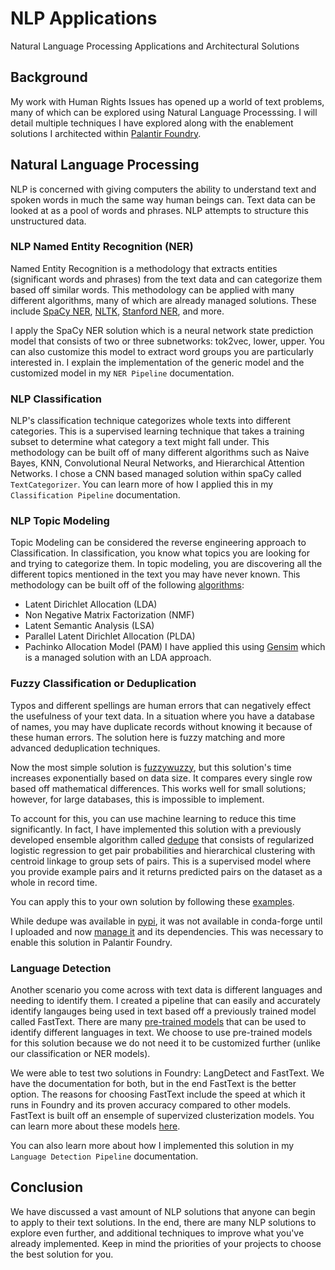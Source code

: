 # NLP Applications
Natural Language Processing Applications and Architectural Solutions

## Background
My work with Human Rights Issues has opened up a world of text problems, many of which can be explored using Natural Language Processsing. I will detail multiple techniques I have explored along with the enablement solutions I architected within [Palantir Foundry](https://www.palantir.com/platforms/foundry/). 

## Natural Language Processing
NLP is concerned with giving computers the ability to understand text and spoken words in much the same way human beings can. Text data can be looked at as a pool of words and phrases. NLP attempts to structure this unstructured data.

### NLP Named Entity Recognition (NER) 

Named Entity Recognition is a methodology that extracts entities (significant words and phrases) from the text data and can categorize them based off similar words. This methodology can be applied with many different algorithms, many of which are already managed solutions. These include [SpaCy NER](https://stackoverflow.com/questions/60381170/which-deep-learning-algorithm-does-spacy-uses-when-we-train-custom-model), [NLTK](https://www.nltk.org/book/ch07.html), [Stanford NER](https://nlp.stanford.edu/software/CRF-NER.shtml), and more. 

I apply the SpaCy NER solution which is a neural network state prediction model that consists of two or three subnetworks: tok2vec, lower, upper. You can also customize this model to extract word groups you are particularly interested in. I explain the implementation of the generic model and the customized model in my `NER Pipeline` documentation.

### NLP Classification
NLP's classification technique categorizes whole texts into different categories. This is a supervised learning technique that takes a training subset to determine what category a text might fall under. This methodology can be built off of many different algorithms such as Naive Bayes, KNN, Convolutional Neural Networks, and Hierarchical Attention Networks. I chose a CNN based managed solution within spaCy called `TextCategorizer`. You can learn more of how I applied this in my `Classification Pipeline` documentation.

### NLP Topic Modeling
Topic Modeling can be considered the reverse engineering approach to Classification. In classification, you know what topics you are looking for and trying to categorize them. In topic modeling, you are discovering all the different topics mentioned in the text you may have never known. This methodology can be built off of the following [algorithms](https://iq.opengenus.org/topic-modelling-techniques/):
  - Latent Dirichlet Allocation (LDA)
  - Non Negative Matrix Factorization (NMF)
  - Latent Semantic Analysis (LSA)
  - Parallel Latent Dirichlet Allocation (PLDA)
  - Pachinko Allocation Model (PAM)
 I have applied this using [Gensim](https://www.machinelearningplus.com/nlp/topic-modeling-visualization-how-to-present-results-lda-models/#6.-What-is-the-Dominant-topic-and-its-percentage-contribution-in-each-document) which is a managed solution with an LDA approach. 
 
### Fuzzy Classification or Deduplication
Typos and different spellings are human errors that can negatively effect the usefulness of your text data. In a situation where you have a database of names, you may have duplicate records without knowing it because of these human errors. The solution here is fuzzy matching and more advanced deduplication techniques.
 
Now the most simple solution is [fuzzywuzzy](https://pypi.org/project/fuzzywuzzy/), but this solution's time increases exponentially based on data size. It compares every single row based off mathematical differences. This works well for small solutions; however, for large databases, this is impossible to implement. 
 
To account for this, you can use machine learning to reduce this time significantly. In fact, I have implemented this solution with a previously developed ensemble algorithm called [dedupe](https://dedupe.io/documentation/how-it-works.html) that consists of regularized logistic regression to get pair probabilities and hierarchical clustering with centroid linkage to group sets of pairs. This is a supervised model where you provide example pairs and it returns predicted pairs on the dataset as a whole in record time. 

You can apply this to your own solution by following these [examples](https://github.com/dedupeio/dedupe-examples).

While dedupe was available in [pypi](https://pypi.org/project/dedupe/), it was not available in conda-forge until I uploaded and now [manage it](https://anaconda.org/conda-forge/dedupe) and its dependencies. This was necessary to enable this solution in Palantir Foundry.
 
 ### Language Detection
 Another scenario you come across with text data is different languages and needing to identify them. I created a pipeline that can easily and accurately identify langauges being used in text based off a previously trained model called FastText. There are many [pre-trained models](https://modelpredict.com/language-identification-survey) that can be used to identify different languages in text. We choose to use pre-trained models for this solution because we do not need it to be customized further (unlike our classification or NER models).
 
 We were able to test two solutions in Foundry: LangDetect and FastText. We have the documentation for both, but in the end FastText is the better option. The reasons for choosing  FastText include the speed at which it runs in Foundry and its proven accuracy compared to other models.
FastText is built off an ensemple of supervized clusterization models. You can learn more about these models [here](https://fasttext.cc/docs/en/language-identification.html).

You can also learn more about how I implemented this solution in my `Language Detection Pipeline` documentation.

## Conclusion
We have discussed a vast amount of NLP solutions that anyone can begin to apply to their text solutions. In the end, there are many NLP solutions to explore even further, and additional techniques to improve what you've already implemented. Keep in mind the priorities of your projects to choose the best solution for you. 
